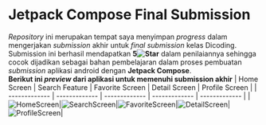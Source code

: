 
# Jetpack Compose Final Submission
*Repository* ini merupakan tempat saya menyimpan *progress* dalam mengerjakan *submission* akhir untuk *final submission* kelas Dicoding.
<br> 
Submission ini berhasil mendapatkan **5![Star](https://cdn.jsdelivr.net/gh/Readme-Workflows/Readme-Icons@main/icons/octicons/StarredRepositoryYellow.svg)** dalam penilaiannya sehingga cocok dijadikan sebagai bahan pembelajaran dalam proses pembuatan *submission* aplikasi android dengan **Jetpack Compose**.
<br>
**Berikut ini _preview_ dari aplikasi untuk memenuhi submission akhir** 
| Home Screen  | Search Feature | Favorite Screen | Detail Screen | Profile Screen |
| ------------- | ------------- | ------------- | ------------- | ------------- |
|![HomeScreen](https://github.com/user-attachments/assets/0019dc8c-c4d3-4f04-9358-c6c10c1e36f0)|![SearchScreen](https://github.com/user-attachments/assets/9cb01368-3e12-4168-9635-1e1887bbea25)|![FavoriteScreen](https://github.com/user-attachments/assets/c05fa42e-74e4-4230-90f3-c73b526d4f69)|![DetailScreen](https://github.com/user-attachments/assets/d8183fec-a76a-45d2-b0ca-4af72fd76e9e)|![ProfileScreen](https://github.com/user-attachments/assets/6400dca4-f55d-4b59-a34a-89f7f867566e)|





